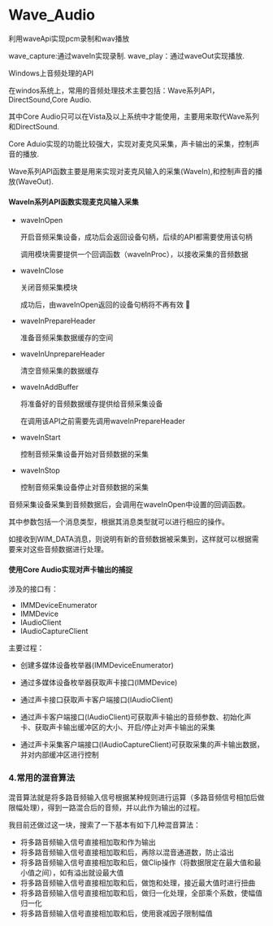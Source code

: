 # Wave_Audio
利用waveApi实现pcm录制和wav播放

wave_capture:通过waveIn实现录制.
wave_play：通过waveOut实现播放.



Windows上音频处理的API

在windos系统上，常用的音频处理技术主要包括：Wave系列API，DirectSound,Core Audio.

其中Core Audio只可以在Vista及以上系统中才能使用，主要用来取代Wave系列和DirectSound.

Core Aduio实现的功能比较强大，实现对麦克风采集，声卡输出的采集，控制声音的播放.

Wave系列API函数主要是用来实现对麦克风输入的采集(WaveIn),和控制声音的播放(WaveOut).



#### WaveIn系列API函数实现麦克风输入采集

- waveInOpen

  开启音频采集设备，成功后会返回设备句柄，后续的API都需要使用该句柄

  调用模块需要提供一个回调函数（waveInProc），以接收采集的音频数据

- waveInClose

  关闭音频采集模块

  成功后，由waveInOpen返回的设备句柄将不再有效 

- waveInPrepareHeader

  准备音频采集数据缓存的空间

- waveInUnprepareHeader

  清空音频采集的数据缓存

- waveInAddBuffer

  将准备好的音频数据缓存提供给音频采集设备

  在调用该API之前需要先调用waveInPrepareHeader

- waveInStart

  控制音频采集设备开始对音频数据的采集

- waveInStop

  控制音频采集设备停止对音频数据的采集

音频采集设备采集到音频数据后，会调用在waveInOpen中设置的回调函数。

其中参数包括一个消息类型，根据其消息类型就可以进行相应的操作。

如接收到WIM_DATA消息，则说明有新的音频数据被采集到，这样就可以根据需要来对这些音频数据进行处理。



#### 使用Core Audio实现对声卡输出的捕捉

涉及的接口有：

- IMMDeviceEnumerator
- IMMDevice
- IAudioClient
- IAudioCaptureClient

主要过程：

- 创建多媒体设备枚举器(IMMDeviceEnumerator)

- 通过多媒体设备枚举器获取声卡接口(IMMDevice)

- 通过声卡接口获取声卡客户端接口(IAudioClient)

- 通过声卡客户端接口(IAudioClient)可获取声卡输出的音频参数、初始化声卡、获取声卡输出缓冲区的大小、开启/停止对声卡输出的采集

- 通过声卡采集客户端接口(IAudioCaptureClient)可获取采集的声卡输出数据，并对内部缓冲区进行控制

  

### 4.常用的混音算法

混音算法就是将多路音频输入信号根据某种规则进行运算（多路音频信号相加后做限幅处理），得到一路混合后的音频，并以此作为输出的过程。

我目前还做过这一块，搜索了一下基本有如下几种混音算法：

- 将多路音频输入信号直接相加取和作为输出
- 将多路音频输入信号直接相加取和后，再除以混音通道数，防止溢出
- 将多路音频输入信号直接相加取和后，做Clip操作（将数据限定在最大值和最小值之间），如有溢出就设最大值
- 将多路音频输入信号直接相加取和后，做饱和处理，接近最大值时进行扭曲
- 将多路音频输入信号直接相加取和后，做归一化处理，全部乘个系数，使幅值归一化
- 将多路音频输入信号直接相加取和后，使用衰减因子限制幅值